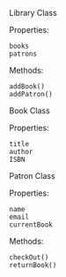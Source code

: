 Library Class

Properties:

    books
    patrons

Methods:

    addBook()
    addPatron()

Book Class

Properties:

    title
    author
    ISBN

Patron Class

Properties:

    name
    email
    currentBook

Methods:

    checkOut()
    returnBook()
